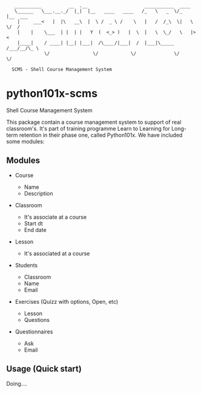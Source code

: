 ```
   __________          __  .__                     ___________  ____
   \______   \___.__._/  |_|  |__   ____   ____   /_   \   _  \/_   |__  ___
    |     ___<   |  |\   __\  |  \ /  _ \ /    \   |   /  /_\  \|   \  \/  /
    |    |    \___  | |  | |   Y  (  <_> )   |  \  |   \  \_/   \   |>    <
    |____|    / ____| |__| |___|  /\____/|___|  /  |___|\_____  /___/__/\_ \
              \/                \/            \/              \/          \/
  
  SCMS - Shell Course Management System
```

python101x-scms
==============

Shell Course Management System

This package contain a course management system to support of real classroom's. It's part of training programme Learn to Learning for Long-term retention in their phase one, called Python101x. We have included some modules:

Modules
--------
 - Course
   - Name
   - Description
   
 - Classroom
   - It's associate at a course
   - Start dt
   - End date

 - Lesson
   - It's associated at a course

 - Students
   - Classroom
   - Name
   - Email
   
 - Exercises (Quizz with options, Open, etc)
   - Lesson
   - Questions

 - Questionnaires
   - Ask
   - Email

Usage (Quick start)
-------------------
Doing....


